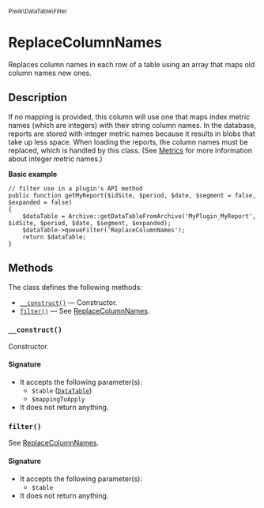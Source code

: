 <small>Piwik\DataTable\Filter</small>

ReplaceColumnNames
==================

Replaces column names in each row of a table using an array that maps old column names new ones.

Description
-----------

If no mapping is provided, this column will use one that maps index metric names
(which are integers) with their string column names. In the database, reports are
stored with integer metric names because it results in blobs that take up less space.
When loading the reports, the column names must be replaced, which is handled by this
class. (See [Metrics](#) for more information about integer metric names.)

**Basic example**

    // filter use in a plugin's API method
    public function getMyReport($idSite, $period, $date, $segment = false, $expanded = false)
    {
        $dataTable = Archive::getDataTableFromArchive('MyPlugin_MyReport', $idSite, $period, $date, $segment, $expanded);
        $dataTable->queueFilter('ReplaceColumnNames');
        return $dataTable;
    }


Methods
-------

The class defines the following methods:

- [`__construct()`](#__construct) &mdash; Constructor.
- [`filter()`](#filter) &mdash; See [ReplaceColumnNames](#).

<a name="__construct" id="__construct"></a>
<a name="__construct" id="__construct"></a>
### `__construct()`

Constructor.

#### Signature

- It accepts the following parameter(s):
    - `$table` ([`DataTable`](../../../Piwik/DataTable.md))
    - `$mappingToApply`
- It does not return anything.

<a name="filter" id="filter"></a>
<a name="filter" id="filter"></a>
### `filter()`

See [ReplaceColumnNames](#).

#### Signature

- It accepts the following parameter(s):
    - `$table`
- It does not return anything.

